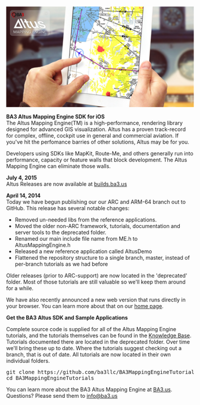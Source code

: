 <a href="http://www.ba3.us/"><img src="./landing-github-ios.jpg"></a>

<b>BA3 Altus Mapping Engine SDK for iOS</b><br>
The Altus Mapping Engine(TM) is a high-performance,  rendering
library designed for advanced GIS visualization. Altus has a proven track-record for complex, offline, cockpit use in general and commercial aviation. If you've hit the perfomance barries of other solutions, Altus may be for you.

Developers using SDKs like MapKit, Route-Me, and others generally run into performance,
capacity or feature walls that block development. The Altus Mapping Engine can eliminate those walls.

<b> July 4, 2015</b><br>
Altus Releases are now available at <a href="http://builds.ba3.us/">builds.ba3.us</a>

<b> April 14, 2014</b><br>
Today we have begun publishing our our ARC and ARM-64 branch out to GitHub. This release has several
notable changes:
<ul>
<li>Removed un-needed libs from the reference applications.</li>
<li>Moved the older non-ARC framework, tutorials, documentation and server tools to the deprecated folder.</li>
<li>Renamed our main include file name from ME.h to AltusMappingEngine.h</li>
<li>Released a new reference application called AltusDemo</li>
<li>Flattened the repository structure to a single branch, master, instead of per-branch tutorials as we had before</li>
</ul>

Older releases (prior to ARC-support) are now located in the 'deprecated' folder. Most of those
tutorials are still valuable so we'll keep them around for a while.

We have also recently announced a new web version that runs directly in your browser. You can learn more about that on our <a href="http://www.ba3.us">home page</a>.

<b>Get the BA3 Altus SDK and Sample Applications</b><br>

Complete source code is supplied for all of the Altus Mapping Engine tutorials, 
and the tutorials themselves can be found in the 
<a href="http://www.ba3.us/?page=pages/knowledge-base">Knowledge Base</a>.
Tutorials documented there are located in the deprecated folder. Over time we'll bring these
up to date. Where the tutorials suggest checking out a branch, that is out of date. All tutorials
are now located in their own individual folders.

<pre>
git clone https://github.com/ba3llc/BA3MappingEngineTutorials.git
cd BA3MappingEngineTutorials
</pre>

You can learn more about the BA3 Altus Mapping Engine at <a href="http://ba3.us">BA3.us</a>. Questions? Please send them to info@ba3.us
